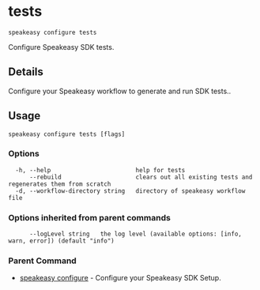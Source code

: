 # tests  
`speakeasy configure tests`  


Configure Speakeasy SDK tests.  

## Details

Configure your Speakeasy workflow to generate and run SDK tests..

## Usage

```
speakeasy configure tests [flags]
```

### Options

```
  -h, --help                        help for tests
      --rebuild                     clears out all existing tests and regenerates them from scratch
  -d, --workflow-directory string   directory of speakeasy workflow file
```

### Options inherited from parent commands

```
      --logLevel string   the log level (available options: [info, warn, error]) (default "info")
```

### Parent Command

* [speakeasy configure](/docs/speakeasy-reference/cli/configure)	 - Configure your Speakeasy SDK Setup.
